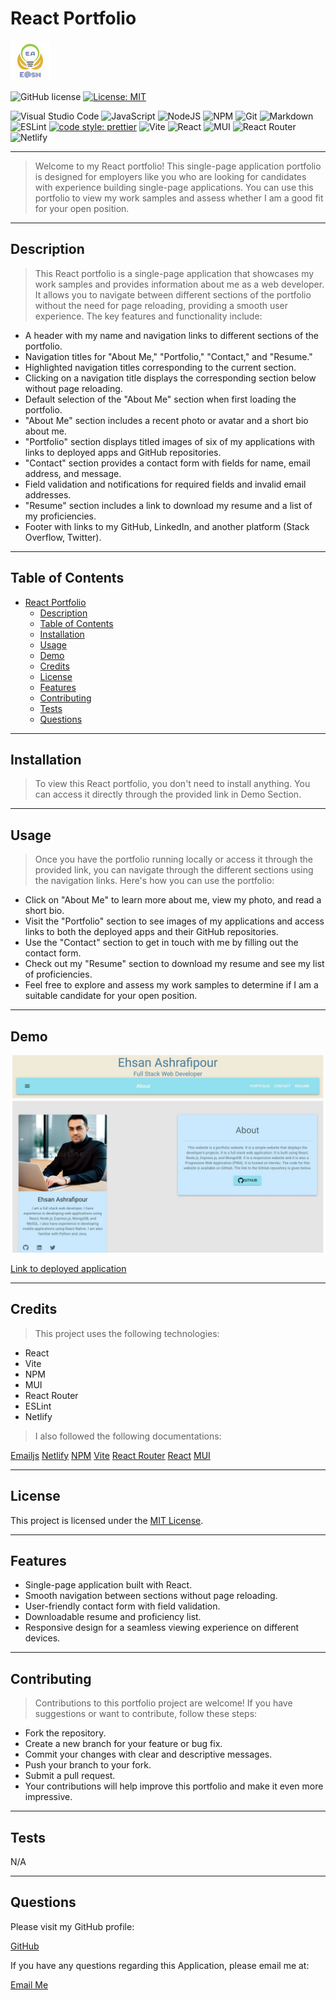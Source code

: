 # React Portfolio

![E@sh](./public/Favicon.ico)

![GitHub license](https://img.shields.io/badge/license-MIT-blue.svg)
[![License: MIT](https://img.shields.io/badge/License-MIT-yellow.svg)](https://opensource.org/licenses/MIT)

![Visual Studio Code](https://img.shields.io/badge/Visual%20Studio%20Code-0078d7.svg?style=for-the-badge&logo=visual-studio-code&logoColor=white)
![JavaScript](https://img.shields.io/badge/javascript-%23323330.svg?style=for-the-badge&logo=javascript&logoColor=%23F7DF1E)
![NodeJS](https://img.shields.io/badge/node.js-6DA55F?style=for-the-badge&logo=node.js&logoColor=white)
![NPM](https://img.shields.io/badge/NPM-%23CB3837.svg?style=for-the-badge&logo=npm&logoColor=white)
![Git](https://img.shields.io/badge/git-%23F05033.svg?style=for-the-badge&logo=git&logoColor=white)
![Markdown](https://img.shields.io/badge/markdown-%23000000.svg?style=for-the-badge&logo=markdown&logoColor=white)
![ESLint](https://img.shields.io/badge/ESLint-4B3263?style=for-the-badge&logo=eslint&logoColor=white)
[![code style: prettier](https://img.shields.io/badge/code_style-prettier-ff69b4.svg?style=flat-square)](https://github.com/prettier/prettier)
![Vite](https://img.shields.io/badge/vite-%23646CFF.svg?style=for-the-badge&logo=vite&logoColor=white)
![React](https://img.shields.io/badge/react-%2320232a.svg?style=for-the-badge&logo=react&logoColor=%2361DAFB)
![MUI](https://img.shields.io/badge/MUI-%230081CB.svg?style=for-the-badge&logo=mui&logoColor=white)
![React Router](https://img.shields.io/badge/React_Router-CA4245?style=for-the-badge&logo=react-router&logoColor=white)
![Netlify](https://img.shields.io/badge/netlify-%23000000.svg?style=for-the-badge&logo=netlify&logoColor=#00C7B7)

---

>Welcome to my React portfolio! This single-page application portfolio is designed for employers like you who are looking for candidates with experience building single-page applications. You can use this portfolio to view my work samples and assess whether I am a good fit for your open position.

---

## Description

>This React portfolio is a single-page application that showcases my work samples and provides information about me as a web developer. It allows you to navigate between different sections of the portfolio without the need for page reloading, providing a smooth user experience. The key features and functionality include:

- A header with my name and navigation links to different sections of the portfolio.
- Navigation titles for "About Me," "Portfolio," "Contact," and "Resume."
- Highlighted navigation titles corresponding to the current section.
- Clicking on a navigation title displays the corresponding section below without page reloading.
- Default selection of the "About Me" section when first loading the portfolio.
- "About Me" section includes a recent photo or avatar and a short bio about me.
- "Portfolio" section displays titled images of six of my applications with links to deployed apps and GitHub repositories.
- "Contact" section provides a contact form with fields for name, email address, and message.
- Field validation and notifications for required fields and invalid email addresses.
- "Resume" section includes a link to download my resume and a list of my proficiencies.
- Footer with links to my GitHub, LinkedIn, and another platform (Stack Overflow, Twitter).

---

## Table of Contents

- [React Portfolio](#react-portfolio)
  - [Description](#description)
  - [Table of Contents](#table-of-contents)
  - [Installation](#installation)
  - [Usage](#usage)
  - [Demo](#demo)
  - [Credits](#credits)
  - [License](#license)
  - [Features](#features)
  - [Contributing](#contributing)
  - [Tests](#tests)
  - [Questions](#questions)

---

## Installation

>To view this React portfolio, you don't need to install anything. You can access it directly through the provided link in Demo Section.

---

## Usage

>Once you have the portfolio running locally or access it through the provided link, you can navigate through the different sections using the navigation links. Here's how you can use the portfolio:

- Click on "About Me" to learn more about me, view my photo, and read a short bio.
- Visit the "Portfolio" section to see images of my applications and access links to both the deployed apps and their GitHub repositories.
- Use the "Contact" section to get in touch with me by filling out the contact form.
- Check out my "Resume" section to download my resume and see my list of proficiencies.
- Feel free to explore and assess my work samples to determine if I am a suitable candidate for your open position.

---

## Demo

![Demo](./src/assets/image/Demo.jpg)

[Link to deployed application](https://ehsanashportfolio.netlify.app/)

---

## Credits

>This project uses the following technologies:

- React
- Vite
- NPM
- MUI
- React Router
- ESLint
- Netlify

> I also followed the following documentations:

[Emailjs](https://www.emailjs.com/docs/)
[Netlify](https://www.netlify.com/)
[NPM](https://www.npmjs.com/package/@react-pdf/renderer)
[Vite](https://vitejs.dev/guide/)
[React Router](https://reactrouter.com/en/main/start/overview)
[React](https://react.dev/learn)
[MUI](https://mui.com/material-ui/getting-started/)

---

## License

This project is licensed under the [MIT License](LICENSE).

---

## Features

- Single-page application built with React.
- Smooth navigation between sections without page reloading.
- User-friendly contact form with field validation.
- Downloadable resume and proficiency list.
- Responsive design for a seamless viewing experience on different devices.

---

## Contributing

>Contributions to this portfolio project are welcome! If you have suggestions or want to contribute, follow these steps:

- Fork the repository.
- Create a new branch for your feature or bug fix.
- Commit your changes with clear and descriptive messages.
- Push your branch to your fork.
- Submit a pull request.
- Your contributions will help improve this portfolio and make it even more impressive.

---

## Tests

N/A

---

## Questions

Please visit my GitHub profile:

[GitHub](https://github.com/EhsanAsh)

If you have any questions regarding this Application, please email me at:

[Email Me](ehsan.ashrafipour@gmail.com)